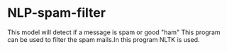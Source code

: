 # NLP-spam-filter
This model will detect if a message is spam or good "ham"
This program can be used to filter the spam mails.In this program NLTK is used.

